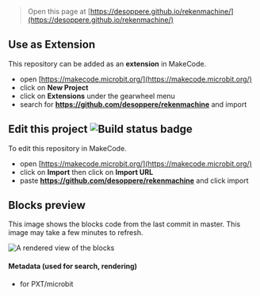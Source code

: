 
> Open this page at [https://desoppere.github.io/rekenmachine/](https://desoppere.github.io/rekenmachine/)

## Use as Extension

This repository can be added as an **extension** in MakeCode.

* open [https://makecode.microbit.org/](https://makecode.microbit.org/)
* click on **New Project**
* click on **Extensions** under the gearwheel menu
* search for **https://github.com/desoppere/rekenmachine** and import

## Edit this project ![Build status badge](https://github.com/desoppere/rekenmachine/workflows/MakeCode/badge.svg)

To edit this repository in MakeCode.

* open [https://makecode.microbit.org/](https://makecode.microbit.org/)
* click on **Import** then click on **Import URL**
* paste **https://github.com/desoppere/rekenmachine** and click import

## Blocks preview

This image shows the blocks code from the last commit in master.
This image may take a few minutes to refresh.

![A rendered view of the blocks](https://github.com/desoppere/rekenmachine/raw/master/.github/makecode/blocks.png)

#### Metadata (used for search, rendering)

* for PXT/microbit
<script src="https://makecode.com/gh-pages-embed.js"></script><script>makeCodeRender("{{ site.makecode.home_url }}", "{{ site.github.owner_name }}/{{ site.github.repository_name }}");</script>
